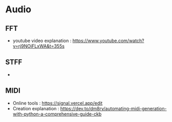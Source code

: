 # Audio
## FFT
- youtube video explanation : https://www.youtube.com/watch?v=rj9NOiFLxWA&t=355s

## STFF
- 


## MIDI 
- Online tools : https://signal.vercel.app/edit
- Creation explanation : https://dev.to/dm8ry/automating-midi-generation-with-python-a-comprehensive-guide-ckb

